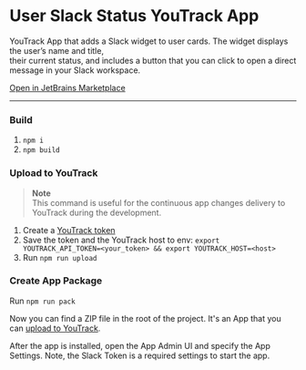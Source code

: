 # User Slack Status YouTrack App

YouTrack App that adds a Slack widget to user cards. The widget displays the user’s name and title,    
their current status, and includes a button that you can click to open a direct message in your Slack  workspace.

[Open in JetBrains Marketplace](https://plugins.jetbrains.com/plugin/25175-slack-user-status)
  
---
    
### Build 
1. `npm i`
2. `npm build`  

### Upload to YouTrack
> **Note**  
>This command is useful for the continuous app changes delivery to YouTrack during the development.
1. Create a [YouTrack token](https://www.jetbrains.com/help/youtrack/cloud/manage-permanent-token.html#obtain-permanent-token)
2. Save the token and the YouTrack host to env: `export YOUTRACK_API_TOKEN=<your_token> && export YOUTRACK_HOST=<host>`
3. Run `npm run upload`
 
### Create App Package
Run `npm run pack`

Now you can find a ZIP file in the root of the project. It's an App that you can [upload to YouTrack](https://www.jetbrains.com/help/youtrack/devportal-apps/apps-quick-start-guide.html#add-app-to-youtrack).

After the app is installed, open the App Admin UI and specify the App Settings. Note, the Slack Token is a required settings to start the app.
